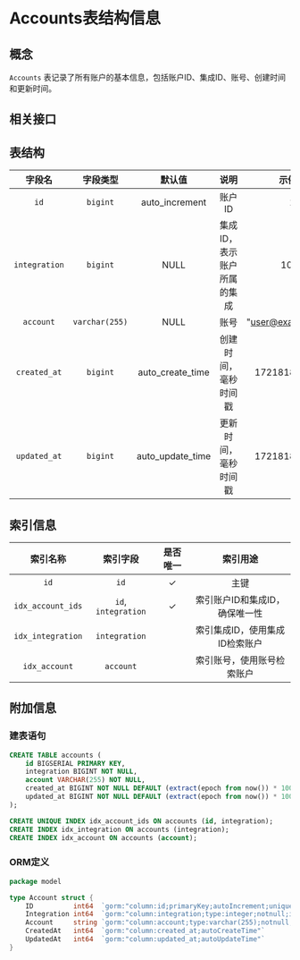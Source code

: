 # Accounts表结构信息

## 概念

`Accounts` 表记录了所有账户的基本信息，包括账户ID、集成ID、账号、创建时间和更新时间。

## 相关接口

## 表结构

|      字段名      |      字段类型      |       默认值        |       说明       |        示例值         |
|:-------------:|:--------------:|:----------------:|:--------------:|:------------------:|
|     `id`      |    `bigint`    |  auto_increment  |      账户ID      |         1          |
| `integration` |    `bigint`    |       NULL       | 集成ID，表示账户所属的集成 |        1001        |
|   `account`   | `varchar(255)` |       NULL       |       账号       | "user@example.com" |
| `created_at`  |    `bigint`    | auto_create_time |   创建时间，毫秒时间戳   |   1721818960936    |
| `updated_at`  |    `bigint`    | auto_update_time |   更新时间，毫秒时间戳   |   1721818960936    |

## 索引信息

|       索引名称        |        索引字段         | 是否唯一 |       索引用途        |
|:-----------------:|:-------------------:|:----:|:-----------------:|
|       `id`        |        `id`         |  ✓   |        主键         |
| `idx_account_ids` | `id`, `integration` |  ✓   | 索引账户ID和集成ID，确保唯一性 | 
| `idx_integration` |    `integration`    |      | 索引集成ID，使用集成ID检索账户 |
|   `idx_account`   |      `account`      |      |   索引账号，使用账号检索账户   |

## 附加信息

### 建表语句

```SQL
CREATE TABLE accounts (
    id BIGSERIAL PRIMARY KEY,
    integration BIGINT NOT NULL,
    account VARCHAR(255) NOT NULL,
    created_at BIGINT NOT NULL DEFAULT (extract(epoch from now()) * 1000)::bigint,
    updated_at BIGINT NOT NULL DEFAULT (extract(epoch from now()) * 1000)::bigint
);

CREATE UNIQUE INDEX idx_account_ids ON accounts (id, integration);
CREATE INDEX idx_integration ON accounts (integration);
CREATE INDEX idx_account ON accounts (account);
```

### ORM定义

```Go
package model

type Account struct {
	ID          int64  `gorm:"column:id;primaryKey;autoIncrement;uniqueIndex:idx_account_ids"`
	Integration int64  `gorm:"column:integration;type:integer;notnull;index:idx_integration;uniqueIndex:idx_account_ids"`
	Account     string `gorm:"column:account;type:varchar(255);notnull;index:idx_account"`
	CreatedAt   int64  `gorm:"column:created_at;autoCreateTime"`
	UpdatedAt   int64  `gorm:"column:updated_at;autoUpdateTime"`
}
```